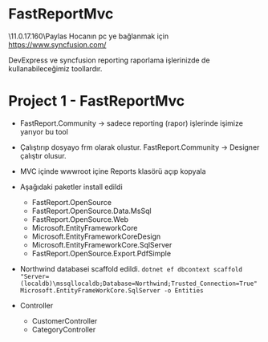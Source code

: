 # FastReportMvc

\\11.0.17.160\Paylas 
Hocanın pc ye bağlanmak için
https://www.syncfusion.com/

DevExpress ve syncfusion reporting raporlama işlerinizde de kullanabileceğimiz toollardır.

# Project 1 - FastReportMvc

- FastReport.Community -> sadece reporting (rapor) işlerinde işimize yarıyor bu tool
- Çalıştırıp dosyayo frm olarak olustur. FastReport.Community -> Designer çalıştır olusur.
- MVC içinde wwwroot içine Reports klasörü açıp kopyala

- Aşağıdaki paketler install edildi
  - FastReport.OpenSource
  - FastReport.OpenSource.Data.MsSql
  - FastReport.OpenSource.Web
  - Microsoft.EntityFrameworkCore
  - Microsoft.EntityFrameworkCoreDesign
  - Microsoft.EntityFrameworkCore.SqlServer
  - FastReport.OpenSource.Export.PdfSimple

- Northwind databasei scaffold edildi. `dotnet ef dbcontext scaffold "Server=(localdb)\mssqllocaldb;Database=Northwind;Trusted_Connection=True" Microsoft.EntityFrameWorkCore.SqlServer -o Entities`

- Controller 
  - CustomerController
  - CategoryController
